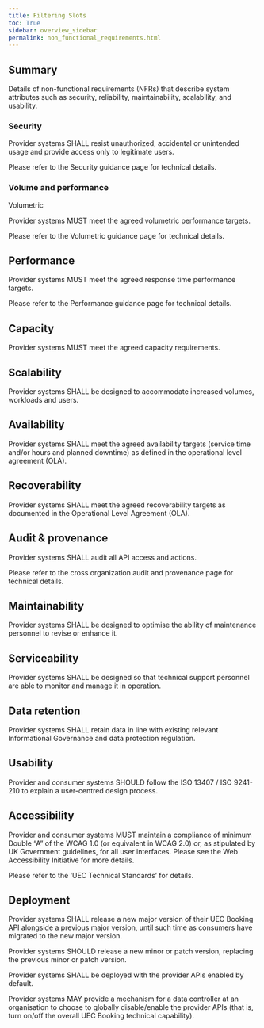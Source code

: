```yaml
---
title: Filtering Slots
toc: True
sidebar: overview_sidebar
permalink: non_functional_requirements.html
---
```


## Summary
Details of non-functional requirements (NFRs) that describe system attributes such as security, reliability, maintainability, scalability, and usability. 

### Security 

Provider systems SHALL resist unauthorized, accidental or unintended usage and provide access only to legitimate users. 

Please refer to the Security guidance page for technical details. 

### Volume and performance 

Volumetric 

Provider systems MUST meet the agreed volumetric performance targets. 

Please refer to the Volumetric guidance page for technical details. 

## Performance 

Provider systems MUST meet the agreed response time performance targets. 

 

Please refer to the Performance guidance page for technical details. 

 

## Capacity 

Provider systems MUST meet the agreed capacity requirements. 

 

## Scalability 

Provider systems SHALL be designed to accommodate increased volumes, workloads and users. 

 

## Availability 

Provider systems SHALL meet the agreed availability targets (service time and/or hours and planned downtime) as defined in the operational level agreement (OLA). 

 

## Recoverability 

Provider systems SHALL meet the agreed recoverability targets as documented in the Operational Level Agreement (OLA). 

 

## Audit & provenance 

Provider systems SHALL audit all API access and actions. 

 

Please refer to the cross organization audit and provenance page for technical details. 

 

## Maintainability 

Provider systems SHALL be designed to optimise the ability of maintenance personnel to revise or enhance it. 

 

## Serviceability 

Provider systems SHALL be designed so that technical support personnel are able to monitor and manage it in operation. 

 

## Data retention 

Provider systems SHALL retain data in line with existing relevant Informational Governance and data protection regulation. 

 

## Usability 

Provider and consumer systems SHOULD follow the ISO 13407 / ISO 9241-210 to explain a user-centred design process. 

 

## Accessibility 

Provider and consumer systems MUST maintain a compliance of minimum Double “A” of the WCAG 1.0 (or equivalent in WCAG 2.0) or, as stipulated by UK Government guidelines, for all user interfaces. Please see the Web Accessibility Initiative for more details. 

 

Please refer to the ‘UEC Technical Standards’ for details. 

 

## Deployment 

Provider systems SHALL release a new major version of their UEC Booking API alongside a previous major version, until such time as consumers have migrated to the new major version. 

 

Provider systems SHOULD release a new minor or patch version, replacing the previous minor or patch version. 

 

Provider systems SHALL be deployed with the provider APIs enabled by default. 

 

Provider systems MAY provide a mechanism for a data controller at an organisation to choose to globally disable/enable the provider APIs (that is, turn on/off the overall UEC Booking technical capability). 
